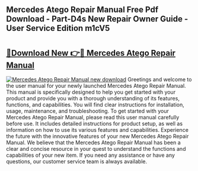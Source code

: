 ## Mercedes Atego Repair Manual Free Pdf Download - Part-D4s New Repair Owner Guide - User Service Edition m1cV5

# <h2><a href="http://bc99418.oget.top/?id=Mercedes+Atego+Repair+Manual">🔗Download New 👉🔴 Mercedes Atego Repair Manual</a></h2>

[![Mercedes Atego Repair Manual new download](https://i.imgur.com/5g1atiW.png)](http://bc99418.oget.top/?id=Mercedes+Atego+Repair+Manual)
Greetings and welcome to the user manual for your newly launched Mercedes Atego Repair Manual. This manual is specifically designed to help you get started with your product and provide you with a thorough understanding of its features, functions, and capabilities. You will find clear instructions for installation, usage, maintenance, and troubleshooting. To get started with your Mercedes Atego Repair Manual, please read this user manual carefully before use. It includes detailed instructions for product setup, as well as information on how to use its various features and capabilities. Experience the future with the innovative features of your new Mercedes Atego Repair Manual. We believe that the Mercedes Atego Repair Manual has been a clear and concise resource in your quest to understand the functions and capabilities of your new item. If you need any assistance or have any questions, our customer service team is always available.
